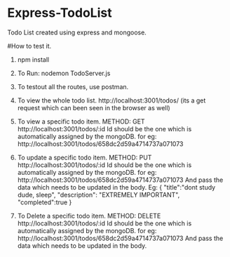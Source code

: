 # Express-TodoList
Todo List created using express and mongoose.

#How to test it.

1. npm install
2. To Run: nodemon TodoServer.js
3. To testout all the routes, use postman.
4. To view the whole todo list.
    http://localhost:3001/todos/ (its a get request which can been seen in the browser as well)
5. To view a specific todo item. 
     METHOD: GET http://localhost:3001/todos/:id 
     Id should be the one which is automatically assigned by the mongoDB.
     for eg: http://localhost:3001/todos/658dc2d59a4714737a071073
6. To update a specific todo item.
    METHOD: PUT http://localhost:3001/todos/:id 
    Id should be the one which is automatically assigned by the mongoDB.
    for eg: http://localhost:3001/todos/658dc2d59a4714737a071073
    And pass the data which needs to be updated in the body. 
    Eg: {
        "title":"dont study dude, sleep",
        "description": "EXTREMELY IMPORTANT",
        "completed":true
    }   

7. To Delete a specific todo item.
     METHOD: DELETE http://localhost:3001/todos/:id 
    Id should be the one which is automatically assigned by the mongoDB.
    for eg: http://localhost:3001/todos/658dc2d59a4714737a071073
    And pass the data which needs to be updated in the body. 

